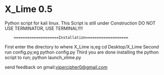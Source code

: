 # X_Lime 0.5
Python script for kali linux.
This Script is still under Construction
DO NOT USE TERMINATOR, USE TERMINAL!!!!


        ====================Installation===================                                      

  First enter the directory to where X_Lime is;eg cd Desktop/X_Lime
  Second run config.py;eg python config.py
  Third you are done installing the python script to run; python launch_xlime.py

send feedback on gmail:vipercipher0@gmail.com
